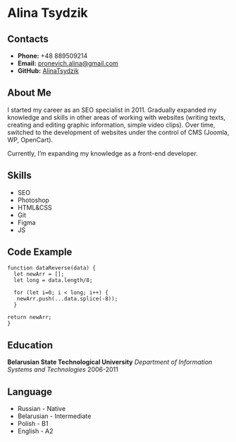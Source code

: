 # Alina Tsydzik
## Contacts
- **Phone:** +48 889509214
- **Email:** pronevich.alina@gmail.com
- **GitHub:** [AlinaTsydzik](https://github.com/AlinaTsydzik)

## About Me
I started my career as an SEO specialist in 2011. 
Gradually expanded my knowledge and skills in other areas of working with websites (writing texts, creating and editing graphic information, simple video clips). 
Over time, switched to the development of websites under the control of CMS (Joomla, WP, OpenCart).


Currently, I’m expanding my knowledge as a front-end developer.

## Skills
- SEO
- Photoshop
- HTML&CSS
- Git
- Figma
- JS

## Code Example
```
function dataReverse(data) {
  let newArr = [];
  let long = data.length/8;
  
  for (let i=0; i < long; i++) {
   newArr.push(...data.splice(-8));
  }

return newArr;
}
```
## Education
**Belarusian State Technological University**
_Department of Information Systems and Technologies_ 2006-2011
## Language
- Russian - Native
- Belarusian - Intermediate
- Polish - B1
- English - A2